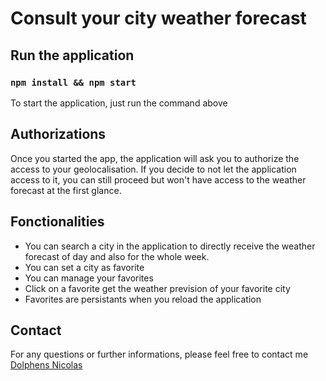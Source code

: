 # Consult your city weather forecast
## Run the application
### `npm install && npm start`

To start the application, just run the command above
## Authorizations

Once you started the app, the application will ask you to authorize the access to your geolocalisation. 
If you decide to not let the application access to it, you can still proceed but won't have access to the weather forecast at the first glance.

## Fonctionalities

- You can search a city in the application to directly receive the weather forecast of day and also for the whole week.
- You can set a city as favorite
- You can manage your favorites
- Click on a favorite get the weather prevision of your favorite city
- Favorites are persistants when you reload the application

## Contact

For any questions or further informations, please feel free to contact me [Dolphens Nicolas](mailto:nicolas.dolphens@gmail.com)